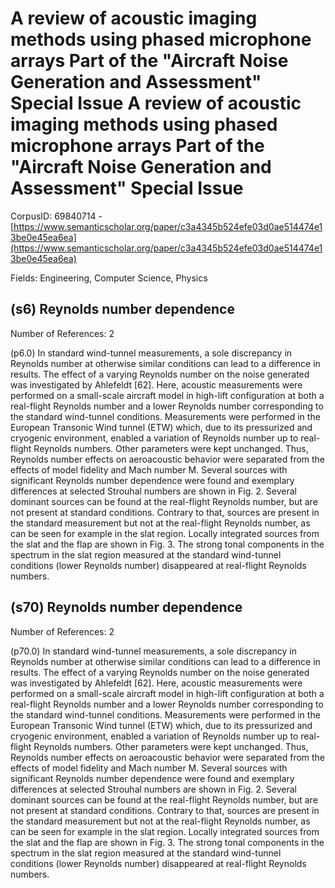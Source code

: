# A review of acoustic imaging methods using phased microphone arrays Part of the "Aircraft Noise Generation and Assessment" Special Issue A review of acoustic imaging methods using phased microphone arrays Part of the "Aircraft Noise Generation and Assessment" Special Issue

CorpusID: 69840714 - [https://www.semanticscholar.org/paper/c3a4345b524efe03d0ae514474e13be0e45ea6ea](https://www.semanticscholar.org/paper/c3a4345b524efe03d0ae514474e13be0e45ea6ea)

Fields: Engineering, Computer Science, Physics

## (s6) Reynolds number dependence
Number of References: 2

(p6.0) In standard wind-tunnel measurements, a sole discrepancy in Reynolds number at otherwise similar conditions can lead to a difference in results. The effect of a varying Reynolds number on the noise generated was investigated by Ahlefeldt [62]. Here, acoustic measurements were performed on a small-scale aircraft model in high-lift configuration at both a real-flight Reynolds number and a lower Reynolds number corresponding to the standard wind-tunnel conditions. Measurements were performed in the European Transonic Wind tunnel (ETW) which, due to its pressurized and cryogenic environment, enabled a variation of Reynolds number up to real-flight Reynolds numbers. Other parameters were kept unchanged. Thus, Reynolds number effects on aeroacoustic behavior were separated from the effects of model fidelity and Mach number M. Several sources with significant Reynolds number dependence were found and exemplary differences at selected Strouhal numbers are shown in Fig. 2. Several dominant sources can be found at the real-flight Reynolds number, but are not present at standard conditions. Contrary to that, sources are present in the standard measurement but not at the real-flight Reynolds number, as can be seen for example in the slat region. Locally integrated sources from the slat and the flap are shown in Fig. 3. The strong tonal components in the spectrum in the slat region measured at the standard wind-tunnel conditions (lower Reynolds number) disappeared at real-flight Reynolds numbers.
## (s70) Reynolds number dependence
Number of References: 2

(p70.0) In standard wind-tunnel measurements, a sole discrepancy in Reynolds number at otherwise similar conditions can lead to a difference in results. The effect of a varying Reynolds number on the noise generated was investigated by Ahlefeldt [62]. Here, acoustic measurements were performed on a small-scale aircraft model in high-lift configuration at both a real-flight Reynolds number and a lower Reynolds number corresponding to the standard wind-tunnel conditions. Measurements were performed in the European Transonic Wind tunnel (ETW) which, due to its pressurized and cryogenic environment, enabled a variation of Reynolds number up to real-flight Reynolds numbers. Other parameters were kept unchanged. Thus, Reynolds number effects on aeroacoustic behavior were separated from the effects of model fidelity and Mach number M. Several sources with significant Reynolds number dependence were found and exemplary differences at selected Strouhal numbers are shown in Fig. 2. Several dominant sources can be found at the real-flight Reynolds number, but are not present at standard conditions. Contrary to that, sources are present in the standard measurement but not at the real-flight Reynolds number, as can be seen for example in the slat region. Locally integrated sources from the slat and the flap are shown in Fig. 3. The strong tonal components in the spectrum in the slat region measured at the standard wind-tunnel conditions (lower Reynolds number) disappeared at real-flight Reynolds numbers.
